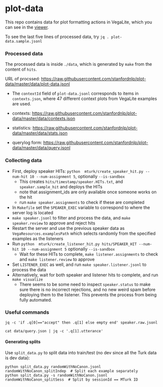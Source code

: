# plot-data

This repo contains data for plot formatting actions in VegaLite, which you can see in the [ viewer](http://plot.sidaw.xyz/#/viewer?url=https://raw.githubusercontent.com/stanfordnlp/plot-data/master/query.jsonl).

To see the last five lines of processed data, try `jq . plot-data.sample.jsonl`

### Processed data

The processed data is inside `./data`, which is generated by `make` from the content of `hits`.

URL of procssed: https://raw.githubusercontent.com/stanfordnlp/plot-data/master/data/plot-data.jsonl
  * The `contextId` field of `plot-data.jsonl` corresponds to items in `contexts.json`, where 47 different context plots from VegaLite examples are used.
  * contexts: https://raw.githubusercontent.com/stanfordnlp/plot-data/master/data/contexts.json

* statistics: https://raw.githubusercontent.com/stanfordnlp/plot-data/master/data/stats.json

* querylog form: https://raw.githubusercontent.com/stanfordnlp/plot-data/master/data/query.jsonl

### Collecting data

  * First, deploy speaker HITs: `python  mturk/create_speaker_hit.py --num-hit 10 --num-assignment 5`, optionally `--is-sandbox`
      * This creates `hits/timestamp/speaker.HITs.txt`, and `speaker.sample_hit` and deploys the HITs
      * note that assignment_ids are only available once someone works on the hit
      * run `make speaker.assignments` to check if these are completed
  * In `Makefile` set the `SPEAKER_EXEC` variable to correspond to where the server log is located
  * `make speaker.jsonl` to filter and process the data, and `make speaker.review` to approve and reject hits
  * Restart the server and use the previous speaker data as `VegaResources.examplesPath` which selects randomly from the specified examples as the listeners
  * Run `python  mturk/create_listener_hit.py hits/SPEAKER_HIT --num-hit 10 --num-assignment 5` optionally `--is-sandbox`
      * Wait for these HITs to complete, `make listener.assignments` to check and `make listener.review` to approve
  * Set `LISTENER_EXEC` as well, and run `make speaker.listener.jsonl` to process the data
  * Alternatively, wait for both speaker and listener hits to complete, and run `make visualize`
    * There seems to be some need to inspect `speaker.status` to make sure there is no incorrect rejections, and no new weird spam before deploying them to the listener.
     This prevents the process from being fully automated.

### Useful commands
 ```
 jq -c 'if .q[0]=="accept" then .q[1] else empty end' speaker.raw.jsonl
 ```

 ```
 cat data/query.json | jq -c '.q[1].utterance'
 ```

#### Generating splits

Use `split_data.py` to split data into train/test (no dev since all the Turk data is dev data):

    python split_data.py randomWithNoCanon.jsonl randomWithNoCanon_splitIndep  # Split each example separately
    python split_data.py -s randomWithNoCanon.jsonl randomWithNoCanon_splitSess  # Split by sessionId == MTurk ID
